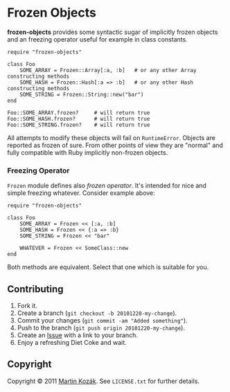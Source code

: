 Frozen Objects
==============

**frozen-objects** provides some syntactic sugar of implicitly frozen 
objects and an freezing operator useful for example in class constants.

    require "frozen-objects"

    class Foo
        SOME_ARRAY = Frozen::Array[:a, :b]   # or any other Array constructing methods
        SOME_HASH = Frozen::Hash[:a => :b]   # or any other Hash constructing methods
        SOME_STRING = Frozen::String::new("bar")
    end
    
    Foo::SOME_ARRAY.frozen?     # will return true
    Foo::SOME_HASH.frozen?      # will return true
    Foo::SOME_STRING.frozen?    # will return true
    
All attempts to modify these objects will fail on `RuntimeError`. 
Objects are reported as frozen of sure. From other points of view they 
are "normal" and fully compatible with Ruby implicitly 
non-frozen objects.

### Freezing Operator

`Frozen` module defines also *frozen operator*. It's intended for nice
and simple freezing whatever. Consider example above:

    require "frozen-objects"

    class Foo
        SOME_ARRAY = Frozen << [:a, :b]
        SOME_HASH = Frozen << {:a => :b}
        SOME_STRING = Frozen << "bar"
        
        WHATEVER = Frozen << SomeClass::new
    end

Both methods are equivalent. Select that one which is suitable for you.

Contributing
------------

1. Fork it.
2. Create a branch (`git checkout -b 20101220-my-change`).
3. Commit your changes (`git commit -am "Added something"`).
4. Push to the branch (`git push origin 20101220-my-change`).
5. Create an [Issue][2] with a link to your branch.
6. Enjoy a refreshing Diet Coke and wait.

Copyright
---------

Copyright &copy; 2011 [Martin Kozák][3]. See `LICENSE.txt` for
further details.

[2]: http://github.com/martinkozak/frozen-objects/issues
[3]: http://www.martinkozak.net/
